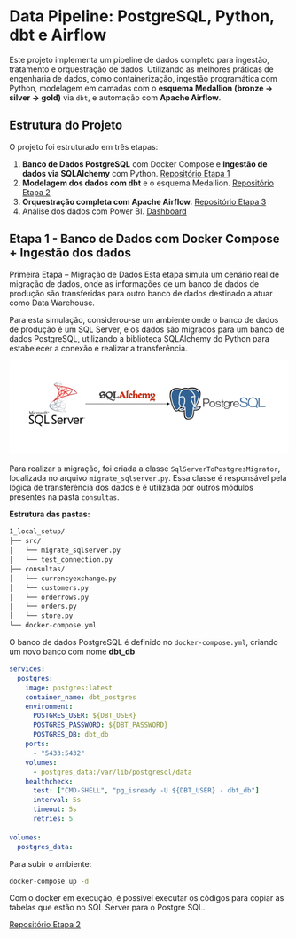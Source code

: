 # Data Pipeline: PostgreSQL, Python, dbt e Airflow

Este projeto implementa um pipeline de dados completo para ingestão, tratamento e orquestração de dados. Utilizando as melhores práticas de engenharia de dados, como containerização, ingestão programática com Python, modelagem em camadas com o **esquema Medallion (bronze → silver → gold)** via `dbt`, e automação com **Apache Airflow**.

## Estrutura do Projeto
O projeto foi estruturado em três etapas:

1. **Banco de Dados PostgreSQL** com Docker Compose  e **Ingestão de dados via SQLAlchemy** com Python. [Repositório Etapa 1](https://github.com/diogo-minoru/projeto_airflow_dbt_local_setup)
2. **Modelagem dos dados com dbt** e o esquema Medallion. [Repositório Etapa 2](https://github.com/diogo-minoru/projeto_airflow_dbt_data_warehouse)
3. **Orquestração completa com Apache Airflow.** [Repositório Etapa 3](https://github.com/diogo-minoru/projeto_airflow_dbt_airflow)
4. Análise dos dados com Power BI. [Dashboard](https://app.powerbi.com/view?r=eyJrIjoiNmVmYzNlYTEtZDRjNi00YThhLWIwMGMtMzFmYTE4NDNmNzU1IiwidCI6Ijg4NTA2YTc5LWZlYTctNDAwYS1hOTc4LTc1ZjAxMGYzMDcxZiJ9)

## Etapa 1 - Banco de Dados com Docker Compose + Ingestão dos dados

Primeira Etapa – Migração de Dados
Esta etapa simula um cenário real de migração de dados, onde as informações de um banco de dados de produção são transferidas para outro banco de dados destinado a atuar como Data Warehouse.

Para esta simulação, considerou-se um ambiente onde o banco de dados de produção é um SQL Server, e os dados são migrados para um banco de dados PostgreSQL, utilizando a biblioteca SQLAlchemy do Python para estabelecer a conexão e realizar a transferência.

![Imagem](imagem1.png)

Para realizar a migração, foi criada a classe `SqlServerToPostgresMigrator`, localizada no arquivo `migrate_sqlserver.py`. Essa classe é responsável pela lógica de transferência dos dados e é utilizada por outros módulos presentes na pasta `consultas`.

**Estrutura das pastas:**
```bash
1_local_setup/
├── src/
│   └── migrate_sqlserver.py
│   └── test_connection.py
├── consultas/
│   └── currencyexchange.py
│   └── customers.py
│   └── orderrows.py
│   └── orders.py
│   └── store.py
└── docker-compose.yml
```

O banco de dados PostgreSQL é definido no `docker-compose.yml`, criando um novo banco com nome **dbt_db**

```yml
services:
  postgres:
    image: postgres:latest
    container_name: dbt_postgres
    environment:
      POSTGRES_USER: ${DBT_USER}
      POSTGRES_PASSWORD: ${DBT_PASSWORD}
      POSTGRES_DB: dbt_db
    ports:
      - "5433:5432"
    volumes:
      - postgres_data:/var/lib/postgresql/data
    healthcheck:
      test: ["CMD-SHELL", "pg_isready -U ${DBT_USER} - dbt_db"]
      interval: 5s
      timeout: 5s
      retries: 5
  
volumes:
  postgres_data:
```

Para subir o ambiente:

```bash
docker-compose up -d
```
Com o docker em execução, é possível executar os códigos para copiar as tabelas que estão no SQL Server para o Postgre SQL.

[Repositório Etapa 2](https://github.com/diogo-minoru/projeto_airflow_dbt_data_warehouse)